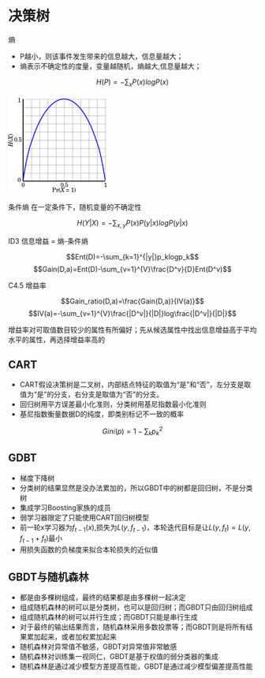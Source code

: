 
# 决策树

熵

- P越小，则该事件发生带来的信息越大，信息量越大；
- 熵表示不确定性的度量，变量越随机，熵越大,信息量越大；

$$H(P)=-\sum_xP(x)logP(x)$$

![batch norm](img/Binary_entropy_plot.png)


条件熵 在一定条件下，随机变量的不确定性

$$ H(Y|X)= -\sum_{x,y}P(x)P(y|x)logP(y|x) $$


ID3 信息增益 = 熵-条件熵


$$Ent(D)=-\sum_{k=1}^{|y|}p_klogp_k$$
$$Gain(D,a)=Ent(D)-\sum_{v=1}^{V}\frac{D^v}{D}Ent(D^v)$$

C4.5 增益率

$$Gain_ratio(D,a)=\frac{Gain(D,a)}{IV(a)}$$
$$IV(a)=-\sum_{v=1}^{V}\frac{|D^v|}{|D|}log\frac{|D^v|}{|D|}$$

增益率对可取值数目较少的属性有所偏好；先从候选属性中找出信息增益高于平均水平的属性，再选择增益率高的

## CART 

- CART假设决策树是二叉树，内部结点特征的取值为“是”和“否”，左分支是取值为“是”的分支，右分支是取值为“否”的分支。
- 回归树用平方误差最小化准则，分类树用基尼指数最小化准则
- 基尼指数衡量数据D的纯度，即类别标记不一致的概率

$$ Gini(p)=1-\sum_kp_k^2$$


## GDBT

- 梯度下降树 
- 分类树的结果显然是没办法累加的，所以GBDT中的树都是回归树，不是分类树
- 集成学习Boosting家族的成员 
- 弱学习器限定了只能使用CART回归树模型
- 前一轮x学习器为$f_{t-1}(x)$,损失为$L(y, f_{t-1})$，本轮迭代目标是让$L(y, f_{t})=L(y, f_{t-1}+f_t)$最小
- 用损失函数的负梯度来拟合本轮损失的近似值

## GBDT与随机森林

- 都是由多棵树组成，最终的结果都是由多棵树一起决定
- 组成随机森林的树可以是分类树，也可以是回归树；而GBDT只由回归树组成
- 组成随机森林的树可以并行生成；而GBDT只能是串行生成
- 对于最终的输出结果而言，随机森林采用多数投票等；而GBDT则是将所有结果累加起来，或者加权累加起来
- 随机森林对异常值不敏感，GBDT对异常值非常敏感
- 随机森林对训练集一视同仁，GBDT是基于权值的弱分类器的集成
- 随机森林是通过减少模型方差提高性能，GBDT是通过减少模型偏差提高性能